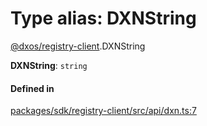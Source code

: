 # Type alias: DXNString

[@dxos/registry-client](../modules/dxos_registry_client.md).DXNString

 **DXNString**: `string`

#### Defined in

[packages/sdk/registry-client/src/api/dxn.ts:7](https://github.com/dxos/dxos/blob/db8188dae/packages/sdk/registry-client/src/api/dxn.ts#L7)
